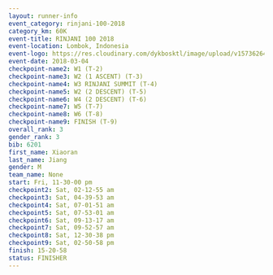 ```yaml
---
layout: runner-info 
event_category: rinjani-100-2018 
category_km: 60K 
event-title: RINJANI 100 2018 
event-location: Lombok, Indonesia 
event-logo: https://res.cloudinary.com/dykbosktl/image/upload/v1573626435/Logo/Rinjani_eoufbh.png 
event-date: 2018-03-04 
checkpoint-name2: W1 (T-2) 
checkpoint-name3: W2 (1 ASCENT) (T-3) 
checkpoint-name4: W3 RINJANI SUMMIT (T-4) 
checkpoint-name5: W2 (2 DESCENT) (T-5) 
checkpoint-name6: W4 (2 DESCENT) (T-6) 
checkpoint-name7: W5 (T-7) 
checkpoint-name8: W6 (T-8) 
checkpoint-name9: FINISH (T-9) 
overall_rank: 3
gender_rank: 3
bib: 6201
first_name: Xiaoran
last_name: Jiang
gender: M
team_name: None
start: Fri, 11-30-00 pm
checkpoint2: Sat, 02-12-55 am
checkpoint3: Sat, 04-39-53 am
checkpoint4: Sat, 07-01-51 am
checkpoint5: Sat, 07-53-01 am
checkpoint6: Sat, 09-13-17 am
checkpoint7: Sat, 09-52-57 am
checkpoint8: Sat, 12-30-38 pm
checkpoint9: Sat, 02-50-58 pm
finish: 15-20-58
status: FINISHER
---
```

